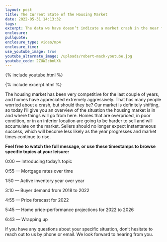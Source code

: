 ```yaml
---
layout: post
title: The Current State of the Housing Market
date: 2022-05-31 14:13:32
tags:
excerpt: The data we have doesn’t indicate a market crash in the near future.
enclosure:
pullquote:
enclosure_type: video/mp4
enclosure_time:
use_youtube_image: true
youtube_alternate_image: /uploads/robert-mack-youtube.jpg
youtube_code: 2ZUW2cbnUXk
---
```

{% include youtube.html %}

{% include excerpt.html %}

The housing market has been very competitive for the last couple of years, and homes have appreciated extremely aggressively. That has many people worried about a crash, but should they be? Our market is definitely shifting, so today I’ll give you an overview of the situation the housing market is in and where things will go from here. Homes that are overpriced, in poor condition, or in an inferior location are going to be harder to sell and will accumulate on the market. Sellers should no longer expect instantaneous success, which will become less likely as the year progresses and market times continue to rise.

**Feel free to watch the full message, or use these timestamps to browse specific topics at your leisure:**

0:00 — Introducing today’s topic

0:55 — Mortgage rates over time

1:50 — Active inventory year over year

3:10 — Buyer demand from 2018 to 2022

4:55 — Price forecast for 2022

5:45 — Home price-performance projections for 2022 to 2026

6:43 — Wrapping up

If you have any questions about your specific situation, don’t hesitate to reach out to us by phone or email. We look forward to hearing from you.
